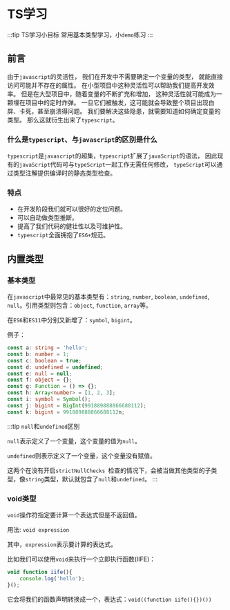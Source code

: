 # TS学习

:::tip TS学习小目标
常用基本类型学习，小`demo`练习
:::

## 前言

由于`javascript`的灵活性，
我们在开发中不需要确定一个变量的类型，
就能直接访问可能并不存在的属性。
在小型项目中这种灵活性可以帮助我们提高开发效率。
但是在大型项目中，随着变量的不断扩充和增加，
这种灵活性就可能成为一颗埋在项目中的定时炸弹。
一旦它们被触发，这可能就会导致整个项目出现白屏、卡死，甚至崩溃得问题。
我们要解决这些隐患，就需要知道如何确定变量的类型。
那么这就衍生出来了`typescript`。

### 什么是`typescript`、与`javascript`的区别是什么

`typescript`是`javascript`的超集，`typescript`扩展了`javaScript`的语法，
因此现有的`javaScript`代码可与`typeScript`一起工作无需任何修改，
`typeScript`可以通过类型注解提供编译时的静态类型检查。

### 特点

* 在开发阶段我们就可以很好的定位问题。
* 可以自动做类型推断。
* 提高了我们代码的健壮性以及可维护性。
* `typescript`全面拥抱了`ES6+`规范。

## 内置类型

### 基本类型

在`javascript`中最常见的基本类型有：`string`, `number`, `boolean`, `undefined`, `null`。引用类型则包含：`object`, `function`, `array`等。

在`ES6`和`ES11`中分别又新增了：`symbol`, `bigint`。

例子：
```ts
const a: string = 'hello';
const b: number = 1;
const c: boolean = true;
const d: undefined = undefined;
const e: null = null;
const f: object = {};
const g: Function = () => {};
const h: Array<number> = [1, 2, 3];
const i: symbol = Symbol();
const j: bigint = BigInt(991889888866688112);
const k: bigint = 991889888866688112n;
```
:::tip `null`和`undefined`区别

`null`表示定义了一个变量，这个变量的值为`null`。

`undefined`则表示定义了一个变量，这个变量没有赋值。

这两个在没有开启`strictNullChecks `检查的情况下，会被当做其他类型的子类型，像`string`类型，默认就包含了`null`和`undefined`。
:::

### void类型

`void`操作符指定要计算一个表达式但是不返回值。

用法: `void expression`

其中，`expression`表示要计算的表达式。

比如我们可以使用`void`来执行一个立即执行函数(IIFE)：
```ts
void function iife(){
    console.log('hello');
}();
```
它会将我们的函数声明转换成一个，表达式：`void((function iife(){})())`
